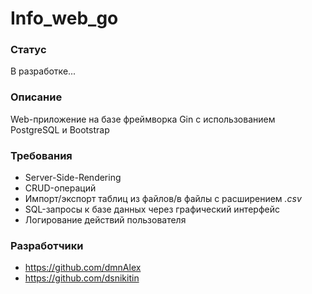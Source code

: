 # Info_web_go

### Статус
В разработке...

### Описание

Web-приложение на базе фреймворка Gin с использованием PostgreSQL и Bootstrap

### Требования
- Server-Side-Rendering
- CRUD-операций
- Импорт/экспорт таблиц из файлов/в файлы с расширением _.csv_
- SQL-запросы к базе данных через графический интерфейс
- Логирование действий пользователя
    

### Разработчики
- https://github.com/dmnAlex
- https://github.com/dsnikitin

